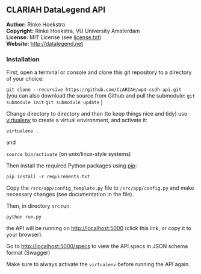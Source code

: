 ## CLARIAH DataLegend API
**Author:**	Rinke Hoekstra  
**Copyright:**	Rinke Hoekstra, VU University Amsterdam  
**License:**	MIT License (see [license.txt](license.txt))  
**Website:**  <http://datalegend.net>  

### Installation

First, open a terminal or console and clone this git repository to a directory of your choice:

`git clone --recursive https://github.com/CLARIAH/wp4-csdh-api.git`  
(you can also download the source from Github and pull the submodule:
`git submodule init`
`git submodule update`
)

Change directory to directory and then (to keep things nice and tidy) use [virtualenv](https://virtualenv.pypa.io/en/latest/installation.html) to create a virtual environment, and activate it:

`virtualenv .`

and

`source bin/activate` (on unix/linux-style systems)

Then install the required Python packages using [pip](https://pip.readthedocs.org):

`pip install -r requirements.txt`

Copy the `/src/app/config_template.py` file to `/src/app/config.py` and make necessary changes (see documentation in the file).

Then, in directory `src` run: 

`python run.py`

the API will be running on <http://localhost:5000> (click this link, or copy it to your browser).

Go to <http://localhost:5000/specs> to view the API specs in JSON schema format (Swagger)

Make sure to always activate the `virtualenv` before running the API again.
